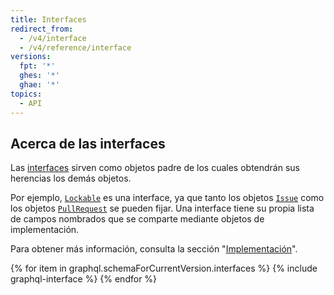 ```yaml
---
title: Interfaces
redirect_from:
  - /v4/interface
  - /v4/reference/interface
versions:
  fpt: '*'
  ghes: '*'
  ghae: '*'
topics:
  - API
---
```


## Acerca de las interfaces

Las [interfaces](https://graphql.github.io/graphql-spec/June2018/#sec-Interfaces) sirven como objetos padre de los cuales obtendrán sus herencias los demás objetos.

Por ejemplo, [`Lockable`](/graphql/reference/interfaces#lockable) es una interface, ya que tanto los objetos [`Issue`](/graphql/reference/objects#issue) como los objetos [`PullRequest`](/graphql/reference/objects#pullrequest) se pueden fijar. Una interface tiene su propia lista de campos nombrados que se comparte mediante objetos de implementación.

Para obtener más información, consulta la sección "[Implementación](/graphql/guides/introduction-to-graphql#implementation)".

{% for item in graphql.schemaForCurrentVersion.interfaces %}
  {% include graphql-interface %}
{% endfor %}

